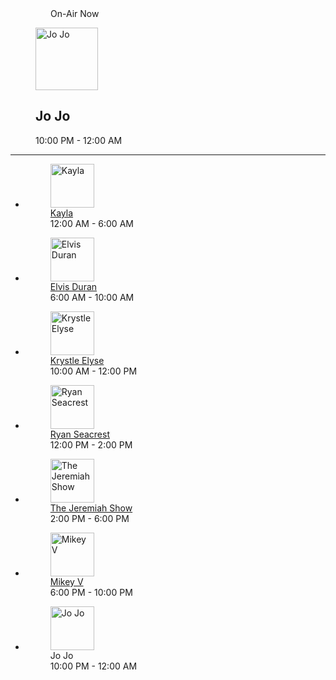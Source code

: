 <div class="tab-content"><div class="component-onair-schedule"><figure class="component-live-card type-onair with-thumb"><section class="equalizer"><p><svg tabindex="-1" focusable="false" width="24" height="24" viewBox="0 0 24 24" fill="none" xmlns="http://www.w3.org/2000/svg" class="svg-icon icon-equalizer"><path tabindex="-1" d="M12 20C13.1 20 14 19.1 14 18V6C14 4.9 13.1 4 12 4C10.9 4 10 4.9 10 6V18C10 19.1 10.9 20 12 20ZM6 20C7.1 20 8 19.1 8 18V14C8 12.9 7.1 12 6 12C4.9 12 4 12.9 4 14V18C4 19.1 4.9 20 6 20ZM16 11V18C16 19.1 16.9 20 18 20C19.1 20 20 19.1 20 18V11C20 9.9 19.1 9 18 9C16.9 9 16 9.9 16 11Z"></path></svg><span>On-Air Now</span></p></section><section class="thumb"><img src="https://i.iheart.com/v3/re/assets.brands/5f6962ffa443e1ddcde5439e?ops=gravity(&quot;center&quot;),contain(190,190),quality(75)" data-src="https://i.iheart.com/v3/re/assets.brands/5f6962ffa443e1ddcde5439e?ops=gravity(&quot;center&quot;),contain(190,190),quality(75)" data-srcset="https://i.iheart.com/v3/re/assets.brands/5f6962ffa443e1ddcde5439e?ops=gravity(&quot;center&quot;),contain(190,190),quality(75) 190w,https://i.iheart.com/v3/re/assets.brands/5f6962ffa443e1ddcde5439e?ops=gravity(&quot;center&quot;),contain(360,360),quality(75) 360w,https://i.iheart.com/v3/re/assets.brands/5f6962ffa443e1ddcde5439e?ops=gravity(&quot;center&quot;),contain(225,225),quality(75) 225w,https://i.iheart.com/v3/re/assets.brands/5f6962ffa443e1ddcde5439e?ops=gravity(&quot;center&quot;),contain(170,170),quality(75) 170w,https://i.iheart.com/v3/re/assets.brands/5f6962ffa443e1ddcde5439e?ops=gravity(&quot;center&quot;),contain(300,300),quality(75) 300w" sizes="(max-width: 420px) 190px,(max-width: 768px) 360px,(max-width: 1060px) 225px,(max-width: 1440px) 170px,(min-width: 1441px) 300px,auto " alt="Jo Jo" class=" lazyloaded" srcset="https://i.iheart.com/v3/re/assets.brands/5f6962ffa443e1ddcde5439e?ops=gravity(&quot;center&quot;),contain(190,190),quality(75) 190w,https://i.iheart.com/v3/re/assets.brands/5f6962ffa443e1ddcde5439e?ops=gravity(&quot;center&quot;),contain(360,360),quality(75) 360w,https://i.iheart.com/v3/re/assets.brands/5f6962ffa443e1ddcde5439e?ops=gravity(&quot;center&quot;),contain(225,225),quality(75) 225w,https://i.iheart.com/v3/re/assets.brands/5f6962ffa443e1ddcde5439e?ops=gravity(&quot;center&quot;),contain(170,170),quality(75) 170w,https://i.iheart.com/v3/re/assets.brands/5f6962ffa443e1ddcde5439e?ops=gravity(&quot;center&quot;),contain(300,300),quality(75) 300w" width="100" height="100"></section><figcaption><h2 class="livecard-title">Jo Jo</h2><section class="content"><div class="show-time"><time data-output="start-time">10:00 PM</time>&nbsp;-&nbsp;<time data-output="end-time">12:00 AM</time></div></section></figcaption></figure><hr class="divider"><ul class="onair-schedule-day"><li><figure class="onair-schedule-item"><section class="thumb"><a tabindex="0" href="/featured/kayla-kiis/"><img src="https://i.iheart.com/v3/re/assets.brands/6217cafcd7d4cf5f25151d1c?ops=gravity(%22center%22),fit(70,70)" data-src="https://i.iheart.com/v3/re/assets.brands/6217cafcd7d4cf5f25151d1c?ops=gravity(%22center%22),fit(70,70)" data-srcset="https://i.iheart.com/v3/re/assets.brands/6217cafcd7d4cf5f25151d1c?ops=gravity(%22center%22),fit(70,70) 1x,https://i.iheart.com/v3/re/assets.brands/6217cafcd7d4cf5f25151d1c?ops=gravity(%22center%22),fit(140,140) 2x" sizes="" alt="Kayla" class=" lazyloaded" srcset="https://i.iheart.com/v3/re/assets.brands/6217cafcd7d4cf5f25151d1c?ops=gravity(%22center%22),fit(70,70) 1x,https://i.iheart.com/v3/re/assets.brands/6217cafcd7d4cf5f25151d1c?ops=gravity(%22center%22),fit(140,140) 2x" width="70" height="70"></a></section><figcaption><section class="show-title"><a tabindex="0" href="/featured/kayla-kiis/">Kayla</a></section><section class="show-time"><time data-output="start-time" datetime="00:00">12:00 AM</time>&nbsp;-&nbsp;<time data-output="end-time" datetime="06:00">6:00 AM</time></section></figcaption></figure></li><li><figure class="onair-schedule-item"><section class="thumb"><a tabindex="0" href="/featured/elvis-duran/"><img src="https://i.iheart.com/v3/re/assets.brands/5e95c222f75c1a2ff282f500?ops=gravity(%22center%22),fit(70,70)" data-src="https://i.iheart.com/v3/re/assets.brands/5e95c222f75c1a2ff282f500?ops=gravity(%22center%22),fit(70,70)" data-srcset="https://i.iheart.com/v3/re/assets.brands/5e95c222f75c1a2ff282f500?ops=gravity(%22center%22),fit(70,70) 1x,https://i.iheart.com/v3/re/assets.brands/5e95c222f75c1a2ff282f500?ops=gravity(%22center%22),fit(140,140) 2x" sizes="" alt="Elvis Duran" class=" lazyloaded" srcset="https://i.iheart.com/v3/re/assets.brands/5e95c222f75c1a2ff282f500?ops=gravity(%22center%22),fit(70,70) 1x,https://i.iheart.com/v3/re/assets.brands/5e95c222f75c1a2ff282f500?ops=gravity(%22center%22),fit(140,140) 2x" width="70" height="70"></a></section><figcaption><section class="show-title"><a tabindex="0" href="/featured/elvis-duran/">Elvis Duran</a></section><section class="show-time"><time data-output="start-time" datetime="06:00">6:00 AM</time>&nbsp;-&nbsp;<time data-output="end-time" datetime="10:00">10:00 AM</time></section></figcaption></figure></li><li><figure class="onair-schedule-item"><section class="thumb"><a tabindex="0" href="/featured/krystle-elyse/"><img src="https://i.iheart.com/v3/re/assets.brands/60ccb983ab3332d169435a53?ops=gravity(%22center%22),fit(70,70)" data-src="https://i.iheart.com/v3/re/assets.brands/60ccb983ab3332d169435a53?ops=gravity(%22center%22),fit(70,70)" data-srcset="https://i.iheart.com/v3/re/assets.brands/60ccb983ab3332d169435a53?ops=gravity(%22center%22),fit(70,70) 1x,https://i.iheart.com/v3/re/assets.brands/60ccb983ab3332d169435a53?ops=gravity(%22center%22),fit(140,140) 2x" sizes="" alt="Krystle Elyse" class=" lazyloaded" srcset="https://i.iheart.com/v3/re/assets.brands/60ccb983ab3332d169435a53?ops=gravity(%22center%22),fit(70,70) 1x,https://i.iheart.com/v3/re/assets.brands/60ccb983ab3332d169435a53?ops=gravity(%22center%22),fit(140,140) 2x" width="70" height="70"></a></section><figcaption><section class="show-title"><a tabindex="0" href="/featured/krystle-elyse/">Krystle Elyse</a></section><section class="show-time"><time data-output="start-time" datetime="10:00">10:00 AM</time>&nbsp;-&nbsp;<time data-output="end-time" datetime="12:00">12:00 PM</time></section></figcaption></figure></li><li><figure class="onair-schedule-item"><section class="thumb"><a tabindex="0" href="/featured/ryan-seacrest/"><img src="https://i.iheart.com/v3/re/assets.brands/60f860c7239470cb6de263dd?ops=gravity(%22center%22),fit(70,70)" data-src="https://i.iheart.com/v3/re/assets.brands/60f860c7239470cb6de263dd?ops=gravity(%22center%22),fit(70,70)" data-srcset="https://i.iheart.com/v3/re/assets.brands/60f860c7239470cb6de263dd?ops=gravity(%22center%22),fit(70,70) 1x,https://i.iheart.com/v3/re/assets.brands/60f860c7239470cb6de263dd?ops=gravity(%22center%22),fit(140,140) 2x" sizes="" alt="Ryan Seacrest" class=" lazyloaded" srcset="https://i.iheart.com/v3/re/assets.brands/60f860c7239470cb6de263dd?ops=gravity(%22center%22),fit(70,70) 1x,https://i.iheart.com/v3/re/assets.brands/60f860c7239470cb6de263dd?ops=gravity(%22center%22),fit(140,140) 2x" width="70" height="70"></a></section><figcaption><section class="show-title"><a tabindex="0" href="/featured/ryan-seacrest/">Ryan Seacrest</a></section><section class="show-time"><time data-output="start-time" datetime="12:00">12:00 PM</time>&nbsp;-&nbsp;<time data-output="end-time" datetime="14:00">2:00 PM</time></section></figcaption></figure></li><li><figure class="onair-schedule-item"><section class="thumb"><a tabindex="0" href="/featured/the-jeremiah-show/"><img src="https://i.iheart.com/v3/re/assets.brands/63c6f5ad18ef84ed17f70f54?ops=gravity(%22center%22),fit(70,70)" data-src="https://i.iheart.com/v3/re/assets.brands/63c6f5ad18ef84ed17f70f54?ops=gravity(%22center%22),fit(70,70)" data-srcset="https://i.iheart.com/v3/re/assets.brands/63c6f5ad18ef84ed17f70f54?ops=gravity(%22center%22),fit(70,70) 1x,https://i.iheart.com/v3/re/assets.brands/63c6f5ad18ef84ed17f70f54?ops=gravity(%22center%22),fit(140,140) 2x" sizes="" alt="The Jeremiah Show" class=" lazyloaded" srcset="https://i.iheart.com/v3/re/assets.brands/63c6f5ad18ef84ed17f70f54?ops=gravity(%22center%22),fit(70,70) 1x,https://i.iheart.com/v3/re/assets.brands/63c6f5ad18ef84ed17f70f54?ops=gravity(%22center%22),fit(140,140) 2x" width="70" height="70"></a></section><figcaption><section class="show-title"><a tabindex="0" href="/featured/the-jeremiah-show/">The Jeremiah Show</a></section><section class="show-time"><time data-output="start-time" datetime="14:00">2:00 PM</time>&nbsp;-&nbsp;<time data-output="end-time" datetime="18:00">6:00 PM</time></section></figcaption></figure></li><li><figure class="onair-schedule-item"><section class="thumb"><a tabindex="0" href="/featured/mikey-v/"><img src="https://i.iheart.com/v3/re/assets.brands/59e66644b70af4efeff19c0f?ops=gravity(%22center%22),fit(70,70)" data-src="https://i.iheart.com/v3/re/assets.brands/59e66644b70af4efeff19c0f?ops=gravity(%22center%22),fit(70,70)" data-srcset="https://i.iheart.com/v3/re/assets.brands/59e66644b70af4efeff19c0f?ops=gravity(%22center%22),fit(70,70) 1x,https://i.iheart.com/v3/re/assets.brands/59e66644b70af4efeff19c0f?ops=gravity(%22center%22),fit(140,140) 2x" sizes="" alt="Mikey V" class=" lazyloaded" srcset="https://i.iheart.com/v3/re/assets.brands/59e66644b70af4efeff19c0f?ops=gravity(%22center%22),fit(70,70) 1x,https://i.iheart.com/v3/re/assets.brands/59e66644b70af4efeff19c0f?ops=gravity(%22center%22),fit(140,140) 2x" width="70" height="70"></a></section><figcaption><section class="show-title"><a tabindex="0" href="/featured/mikey-v/">Mikey V</a></section><section class="show-time"><time data-output="start-time" datetime="18:00">6:00 PM</time>&nbsp;-&nbsp;<time data-output="end-time" datetime="22:00">10:00 PM</time></section></figcaption></figure></li><li><figure class="onair-schedule-item"><section class="thumb"><img src="https://i.iheart.com/v3/re/assets.brands/5f6962ffa443e1ddcde5439e?ops=gravity(%22center%22),fit(70,70)" data-src="https://i.iheart.com/v3/re/assets.brands/5f6962ffa443e1ddcde5439e?ops=gravity(%22center%22),fit(70,70)" data-srcset="https://i.iheart.com/v3/re/assets.brands/5f6962ffa443e1ddcde5439e?ops=gravity(%22center%22),fit(70,70) 1x,https://i.iheart.com/v3/re/assets.brands/5f6962ffa443e1ddcde5439e?ops=gravity(%22center%22),fit(140,140) 2x" sizes="" alt="Jo Jo" class=" lazyloaded" srcset="https://i.iheart.com/v3/re/assets.brands/5f6962ffa443e1ddcde5439e?ops=gravity(%22center%22),fit(70,70) 1x,https://i.iheart.com/v3/re/assets.brands/5f6962ffa443e1ddcde5439e?ops=gravity(%22center%22),fit(140,140) 2x" width="70" height="70"></section><figcaption><section class="show-title">Jo Jo</section><section class="show-time"><time data-output="start-time" datetime="22:00">10:00 PM</time>&nbsp;-&nbsp;<time data-output="end-time" datetime="00:00">12:00 AM</time></section></figcaption></figure></li></ul></div></div>
